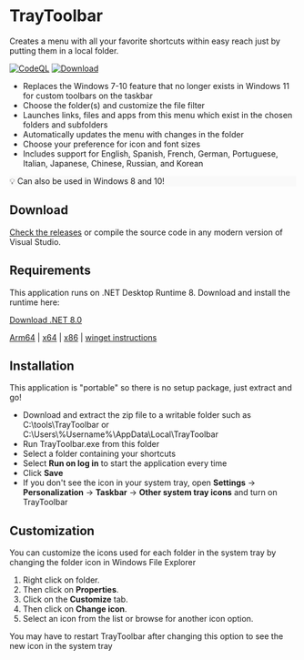 # TrayToolbar
 Creates a menu with all your favorite shortcuts within easy reach just by putting them in a local folder.

[![CodeQL](https://github.com/brondavies/TrayToolbar/actions/workflows/codeql.yml/badge.svg?branch=master&event=push)](https://github.com/brondavies/TrayToolbar/actions/workflows/codeql.yml) [![Download](https://img.shields.io/github/v/release/brondavies/TrayToolbar?label=Version&labelColor=%23222&color=%233a4)](https://github.com/brondavies/TrayToolbar/releases)

- Replaces the Windows 7-10 feature that no longer exists in Windows 11 for custom toolbars on the taskbar
- Choose the folder(s) and customize the file filter
- Launches links, files and apps from this menu which exist in the chosen folders and subfolders
- Automatically updates the menu with changes in the folder
- Choose your preference for icon and font sizes
- Includes support for English, Spanish, French, German, Portuguese, Italian, Japanese, Chinese, Russian, and Korean

<p style="background:#f9f9f9">💡 Can also be used in Windows 8 and 10!</p>

## Download
[Check the releases](https://github.com/brondavies/TrayToolbar/releases) or compile the source code in any modern version of Visual Studio.

## Requirements
This application runs on .NET Desktop Runtime 8.  Download and install the runtime here:

[Download .NET 8.0](https://dotnet.microsoft.com/en-us/download/dotnet/8.0)


[Arm64](https://dotnet.microsoft.com/en-us/download/dotnet/thank-you/runtime-desktop-8.0.3-windows-arm64-installer) | [x64](https://dotnet.microsoft.com/en-us/download/dotnet/thank-you/runtime-desktop-8.0.3-windows-x64-installer) | [x86](https://dotnet.microsoft.com/en-us/download/dotnet/thank-you/runtime-desktop-8.0.3-windows-x86-installer) | [winget instructions](https://learn.microsoft.com/dotnet/core/install/windows?WT.mc_id=dotnet-35129-website#install-with-windows-package-manager-winget)

## Installation
This application is "portable" so there is no setup package, just extract and go!

- Download and extract the zip file to a writable folder such as C:\tools\TrayToolbar or C:\Users\\%Username%\AppData\Local\TrayToolbar
- Run TrayToolbar.exe from this folder
- Select a folder containing your shortcuts
- Select **Run on log in** to start the application every time
- Click **Save**
- If you don't see the icon in your system tray, open **Settings** → **Personalization** → **Taskbar** → **Other system tray icons** and turn on TrayToolbar

## Customization
You can customize the icons used for each folder in the system tray by changing the folder icon in Windows File Explorer

1. Right click on folder.
1. Then click on **Properties**.
1. Click on the **Customize** tab.
1. Then click on **Change icon**.
1. Select an icon from the list or browse for another icon option.

You may have to restart TrayToolbar after changing this option to see the new icon in the system tray